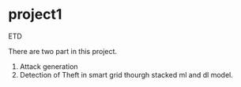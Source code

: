 # project1
ETD

There are two part in this project.

1. Attack generation
2. Detection of Theft in smart grid thourgh stacked ml and dl model.
